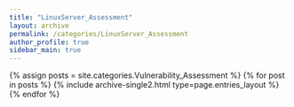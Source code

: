 ```yaml
---
title: "LinuxServer_Assessment"
layout: archive
permalink: /categories/LinuxServer_Assessment
author_profile: true
sidebar_main: true
---
```



{% assign posts = site.categories.Vulnerability_Assessment %}
{% for post in posts %} {% include archive-single2.html type=page.entries_layout %} {% endfor %}